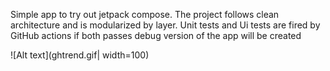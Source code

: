 Simple app to try out jetpack compose.
The project follows clean architecture and is modularized by layer.
Unit tests and Ui tests are fired by GitHub actions if both passes debug version of the app will be created

![Alt text](ghtrend.gif| width=100)
